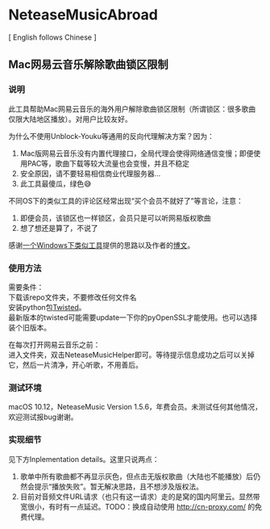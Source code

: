 # NeteaseMusicAbroad

[ English follows Chinese ]

## Mac网易云音乐解除歌曲锁区限制

### 说明

此工具帮助Mac网易云音乐的海外用户解除歌曲锁区限制（所谓锁区：很多歌曲仅限大陆地区播放）。对用户比较友好。

为什么不使用Unblock-Youku等通用的反向代理解决方案？因为：
1. Mac版网易云音乐没有内置代理接口，全局代理会使得网络通信变慢；即便使用PAC等，歌曲下载等较大流量也会变慢，并且不稳定
2. 安全原因，请不要轻易相信商业代理服务器...
3. 此工具最傻瓜，绿色😅

不同OS下的类似工具的评论区经常出现“买个会员不就好了”等言论，注意：
1. 即便会员，该锁区也一样锁区，会员只是可以听网易版权歌曲
2. 想了想还是算了，不说了

感谢[一个Windows下类似工具](https://github.com/tiancaihb/NeteaseReverseLadder)提供的思路以及作者的[博文](https://zhuanlan.zhihu.com/p/23601736)。

### 使用方法

需要条件：<br/>
下载该repo文件夹，不要修改任何文件名<br/>
安装python包[Twisted](https://github.com/twisted/twisted)。<br/>
最新版本的twisted可能需要update一下你的pyOpenSSL才能使用。也可以选择装个旧版本。

在每次打开网易云音乐之前：<br/>
进入文件夹，双击NeteaseMusicHelper即可。等待提示信息成功之后可以关掉它，然后一片清净，开心听歌，不用善后。

### 测试环境

macOS 10.12，NeteaseMusic Version 1.5.6，年费会员。未测试任何其他情况，欢迎测试报bug谢谢。

### 实现细节

见下方Inplementation details。这里只说两点：<br/>
1. 歌单中所有歌曲都不再显示灰色，但点击无版权歌曲（大陆也不能播放）后仍然会提示“播放失败”。暂无解决思路，且不想涉及版权法。<br/>
2. 目前对音频文件URL请求（也只有这一请求）走的是窝的国内阿里云。显然带宽很小，有时有一点延迟。TODO：换成自动使用 http://cn-proxy.com/ 的免费代理。
